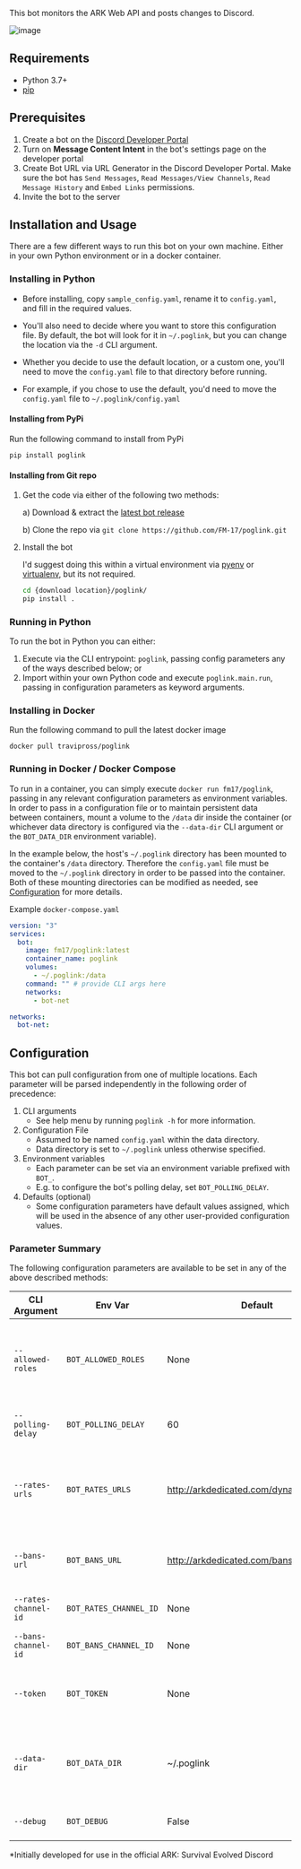 This bot monitors the ARK Web API and posts changes to Discord.

![image](https://user-images.githubusercontent.com/82160306/143663008-ae44ae7a-4499-4abe-9568-89109f390128.png)

## Requirements
- Python 3.7+
- [pip](https://pip.pypa.io/en/latest/installation/)

## Prerequisites
1. Create a bot on the [Discord Developer Portal](https://discordapp.com/developers/)
2. Turn on **Message Content Intent** in the bot's settings page on the developer portal
3. Create Bot URL via URL Generator in the Discord Developer Portal. Make sure the bot has `Send Messages`, `Read Messages/View Channels`, `Read Message History` and `Embed Links` permissions.
4. Invite the bot to the server

## Installation and Usage
There are a few different ways to run this bot on your own machine. Either in your own Python environment or in a docker container.

### Installing in Python

- Before installing, copy `sample_config.yaml`, rename it to `config.yaml`, and fill in the required values.

- You'll also need to decide where you want to store this configuration file. By default, the bot will look for it in `~/.poglink`, but you can change the location via the `-d` CLI argument. 

- Whether you decide to use the default location, or a custom one, you'll need to move the `config.yaml` file to that directory before running.

- For example, if you chose to use the default, you'd need to move the `config.yaml` file to `~/.poglink/config.yaml`

#### Installing from PyPi

Run the following command to install from PyPi

    pip install poglink
    
#### Installing from Git repo
1. Get the code via either of the following two methods:

    a) Download & extract the [latest bot release](https://github.com/FM-17/poglink/releases/latest)

    b) Clone the repo via `git clone https://github.com/FM-17/poglink.git` 

2. Install the bot
    
    I'd suggest doing this within a virtual environment via [pyenv](https://github.com/pyenv/pyenv) or [virtualenv](https://pypi.org/project/virtualenv/), but its not required.
    ```bash
    cd {download location}/poglink/
    pip install .
    ```

### Running in Python

To run the bot in Python you can either:
1. Execute via the CLI entrypoint: `poglink`, passing config parameters any of the ways described below; or
2. Import within your own Python code and execute `poglink.main.run`, passing in configuration parameters as keyword arguments.

### Installing in Docker
Run the following command to pull the latest docker image
```
docker pull travipross/poglink
```

### Running in Docker / Docker Compose
To run in a container, you can simply execute `docker run fm17/poglink`, passing in any relevant configuration parameters as environment variables. In order to pass in a configuration file or to maintain persistent data between containers, mount a volume to the `/data` dir inside the container (or whichever data directory is configured via the `--data-dir` CLI argument or the `BOT_DATA_DIR` environment variable). 

In the example below, the host's `~/.poglink` directory has been mounted to the container's `/data` directory. Therefore the `config.yaml` file must be moved to the `~/.poglink` directory in order to be passed into the container. Both of these mounting directories can be modified as needed, see [Configuration](#configuration) for more details.

Example `docker-compose.yaml`
```yaml
version: "3"
services:
  bot:
    image: fm17/poglink:latest
    container_name: poglink
    volumes:
      - ~/.poglink:/data
    command: "" # provide CLI args here
    networks:
      - bot-net

networks:
  bot-net:
```

## Configuration
This bot can pull configuration from one of multiple locations. Each parameter will be parsed independently in the following order of precedence:
1. CLI arguments
    - See help menu by running `poglink -h` for more information.
2. Configuration File
    - Assumed to be named `config.yaml` within the data directory.
    - Data directory is set to `~/.poglink` unless otherwise specified.
3. Environment variables
    - Each parameter can be set via an environment variable prefixed with `BOT_`.
    - E.g. to configure the bot's polling delay, set `BOT_POLLING_DELAY`.
4. Defaults (optional)
    - Some configuration parameters have default values assigned, which will be used
    in the absence of any other user-provided configuration values. 


### Parameter Summary
The following configuration parameters are available to be set in any of the above described methods:

| CLI Argument           | Env Var                  | Default                                   | Required | Description                                                          |
| ---------------------- | ------------------------ | ----------------------------------------- | -------- | -------------------------------------------------------------------- |
| `--allowed-roles`      | `BOT_ALLOWED_ROLES`      | None                                      | No       | Roles permitted to use bot commands (comma-separated list)           |
| `--polling-delay`      | `BOT_POLLING_DELAY`      | 60                                        | No       | Delay between each API check                                         |
| `--rates-urls`         | `BOT_RATES_URLS`         | http://arkdedicated.com/dynamicconfig.ini | No       | API endpoint to check for server rates (comma-separated list)        |
| `--bans-url`           | `BOT_BANS_URL`           | http://arkdedicated.com/bansummary.txt    | No       | API endpoint to check for a ban summary                              |
| `--rates-channel-id`   | `BOT_RATES_CHANNEL_ID`   | None                                      | Yes      | Channel ID to post rates in                                          |
| `--bans-channel-id`    | `BOT_BANS_CHANNEL_ID`    | None                                      | Yes      | Channel ID to post ban summary in                                    |
| `--token `             | `BOT_TOKEN`              | None                                      | Yes      | Bot token (from Discord Developer Portal)                            |
| `--data-dir`           | `BOT_DATA_DIR`           | ~/.poglink                        | No       | Directory that will contain bot data, such as the `config.yaml` file |
| `--debug`              | `BOT_DEBUG`              | False                                     | No       | Enables debug logging                                                |

 *Initially developed for use in the official ARK: Survival Evolved Discord 
